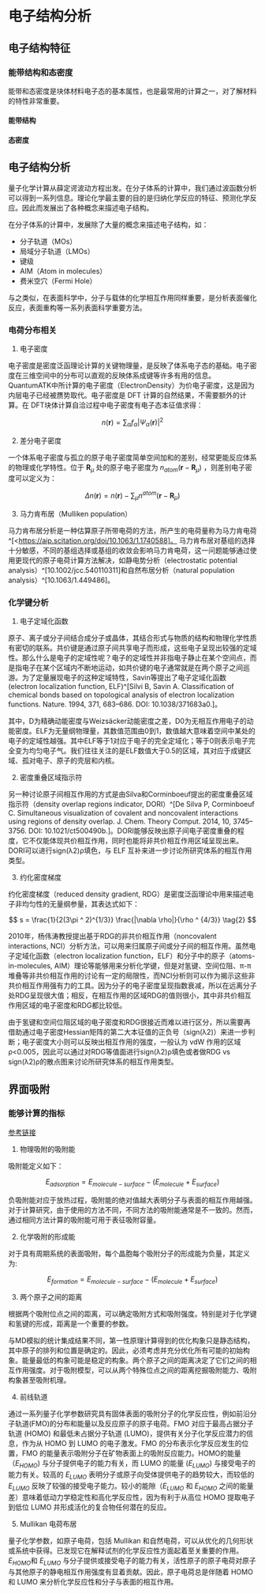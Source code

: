 # 电子结构分析

## 电子结构特征

### 能带结构和态密度

能带和态密度是块体材料电子态的基本属性，也是最常用的计算之一，对了解材料的特性非常重要。

#### 能带结构

#### 态密度

## 电子结构分析

量子化学计算从薛定谔波动方程出发。在分子体系的计算中，我们通过波函数分析可以得到一系列信息。理论化学最主要的目的是归纳化学反应的特征、预测化学反应。因此而发展出了各种概念来描述电子结构。

在分子体系的计算中，发展除了大量的概念来描述电子结构，如：

- 分子轨道（MOs）
- 局域分子轨道（LMOs）
- 键级
- AIM（Atom in molecules）
- 费米空穴（Fermi Hole）

与之类似，在表面科学中，分子与载体的化学相互作用同样重要，是分析表面催化反应，表面重构等一系列表面科学重要方法。

### 电荷分布相关

1. 电子密度

电子密度是密度泛函理论计算的关键物理量，是反映了体系电子态的基础。电子密度在三维空间中的分布可以直观的反映体系成键等许多有用的信息。 QuantumATK中所计算的电子密度（ElectronDensity）为价电子密度，这是因为内层电子已经被赝势取代。电子密度是 DFT 计算的自然结果，不需要额外的计算。在 DFT块体计算自洽过程中电子密度有电子态本征值求得：

$$
n(\bm{r}) = \sum_\alpha f_\alpha |\Psi_\alpha(\bm{r})|^2 \tag{1}
$$

2. 差分电子密度

一个体系电子密度与孤立的原子电子密度简单空间加和的差别，经常更能反应体系的物理或化学特性。位于 $\bm{R}_\mu$ 处的原子电子密度为 $n_{atom}(\bm{r}-\bm{R}_\mu)$ ，则差别电子密度可以定义为：

$$
\Delta n(\bm{r}) = n(\bm{r}) - \sum_\mu n^{atom}(\bm{r} - \bm{R}_\mu) \tag{2}
$$

3. 马力肯布居（Mulliken population）

马力肯布居分析是一种估算原子所带电荷的方法，所产生的电荷量称为马力肯电荷^[<https://aip.scitation.org/doi/10.1063/1.1740588]。
马力肯布居对基组的选择十分敏感，不同的基组选择或基组的收敛会影响马力肯电荷，这一问题能够通过使用更现代的原子电荷计算方法解决，如静电势分析（electrostatic potential analysis）^[10.1002/jcc.540110311]和自然布居分析（natural population analysis）^[10.1063/1.449486]。

### 化学键分析

1. 电子定域化函数

原子、离子或分子间结合成分子或晶体，其结合形式与物质的结构和物理化学性质有密切的联系。共价键是通过原子间共享电子而形成，这些电子呈现出较强的定域性。那么什么是电子的定域性呢？电子的定域性并非指电子静止在某个空间点，而是指电子在某个区域内不断地运动，如共价键的电子通常就是在两个原子之间巡游。为了定量展现电子的这种定域特性，Savin等提出了电子定域化函数 (electron localization function, ELF)^[Silvi B, Savin A. Classification of chemical bonds based on topological analysis of electron localization functions. Nature. 1994, 371, 683–686. DOI: 10.1038/371683a0.]。

其中，D为精确动能密度与Weizsäcker动能密度之差，D0为无相互作用电子的动能密度。ELF为无量纲物理量，其数值范围由0到1，数值越大意味着空间中某处的电子的定域性越强。其中ELF等于1对应于电子的完全定域化；等于0则表示电子完全变为均匀电子气。我们往往关注的是ELF数值大于0.5的区域，其对应于成键区域、孤对电子、原子的壳层和内核。

2. 密度重叠区域指示符

另一种讨论原子间相互作用的方式是由Silva和Corminboeuf提出的密度重叠区域指示符（density overlap regions indicator, DORI）^[De Silva P, Corminboeuf C. Simultaneous visualization of covalent and noncovalent interactions using regions of density overlap. J. Chem. Theory Comput. 2014, 10, 3745–3756. DOI: 10.1021/ct500490b.]。DORI能够反映出原子间电子密度重叠的程度，它不仅能体现共价相互作用，同时也能将非共价相互作用区域呈现出来。DORI可以进行sign(λ2)ρ填色，与 ELF 互补来进一步讨论所研究体系的相互作用类型。

3. 约化密度梯度

约化密度梯度（reduced density gradient, RDG）是密度泛函理论中用来描述电子非均匀性的无量纲参量，其表达式如下：

$$
s = \frac{1}{2(3\pi ^ 2)^{1/3}} \frac{|\nabla \rho|}{\rho ^ {4/3}} \tag{2}
$$

2010年，杨伟涛教授提出基于RDG的非共价相互作用（noncovalent interactions, NCI）分析方法，可以用来归属原子间或分子间的相互作用。虽然电子定域化函数（electron localization function，ELF）和分子中的原子（atoms-in-molecules, AIM）理论等能够用来分析化学键，但是对氢键、空间位阻、π-π堆叠等非共价相互作用的讨论有一定的局限性，而NCI分析则可以作为揭示这些非共价相互作用强有力的工具。因为分子的电子密度呈现指数衰减，所以在远离分子处RDG呈现很大值；相反，在相互作用的区域RDG的值则很小，其中非共价相互作用区域的电子密度和RDG都比较低。

由于氢键和空间位阻区域的电子密度和RDG很接近而难以进行区分，所以需要再借助通过电子密度Hessian矩阵的第二大本征值的正负号（sign(λ2)）来进一步判断；电子密度大小则可以反映出相互作用的强度，一般认为 vdW 作用的区域ρ<0.005，因此可以通过对RDG等值面进行sign(λ2)ρ填色或者做RDG vs sign(λ2)ρ的散点图来讨论所研究体系的相互作用类型。

## 界面吸附

### 能够计算的指标

[参考链接](https://www.sciencedirect.com/science/article/pii/S0001868618300149)

1. 物理吸附的吸附能

吸附能定义如下：

$$
E_{adsorption} = E_{molecule-surface} - (E_{molecule} + E_{surface})
$$

负吸附能对应于放热过程，吸附能的绝对值越大表明分子与表面的相互作用越强。对于计算研究，由于使用的方法不同，不同方法的吸附能通常是不一致的。然而，通过相同方法计算的吸附能可用于表征吸附容量。

2. 化学吸附的形成能

对于具有周期系统的表面吸附，每个晶胞每个吸附分子的形成能为负量，其定义为:

$$
E_{formation} = E_{molecule-surface} - (E_{molecule} + E_{surface})
$$

3. 两个原子之间的距离

根据两个吸附位点之间的距离，可以确定吸附方式和吸附强度。特别是对于化学键和氢键的形成，距离是一个重要的参数。

与MD模拟的统计集成结果不同，第一性原理计算得到的优化构象只是静态结构，其中原子的排列和位置是确定的。因此，必须考虑并充分优化所有可能的初始构象。能量最低的构象可能是稳定的构象。两个原子之间的距离决定了它们之间的相互作用强度。对于吸附模型，可以从两个特殊位点之间的距离挖掘吸附能力、吸附构象甚至吸附机理。

4. 前线轨道

通过一系列量子化学参数研究具有固体表面的吸附分子的化学反应性，例如前沿分子轨道(FMO)的分布和能量以及反应原子的原子电荷。FMO 对应于最高占据分子轨道 (HOMO) 和最低未占据分子轨道 (LUMO)，提供有关分子化学反应潜力的信息，作为从 HOMO 到 LUMO 的电子激发。FMO 的分布表示化学反应发生的位置，FMO 的能量表示吸附分子在矿物表面上的吸附反应能力。HOMO的能量（$E_{HOMO}$) 与分子提供电子的能力有关，而 LUMO 的能量 ($E_{LUMO}$) 与接受电子的能力有关。较高的 $E_{LUMO}$ 表明分子或原子向受体提供电子的趋势较大，而较低的 $E_{LUMO}$ 反映了较强的接受电子能力。较小的能隙（$E_{LUMO}$ 和 $E_{HOMO}$ 之间的能量差）意味着低动力学稳定性和高化学反应性，因为有利于从高位 HOMO 提取电子到低位 LUMO 并形成活化的复合物任何潜在的反应。

5. Mullikan 电荷布居

量子化学参数，如原子电荷，包括 Mullikan 和自然电荷，可以从优化的几何形状或系统中获得。已发现它在解释试剂的化学反应性方面起着至关重要的作用。$E_{HOMO}$和 $E_{LUMO}$ 与分子提供或接受电子的能力有关，活性原子的原子电荷对原子与其他原子的静电相互作用强度有显着贡献。因此，原子电荷总是伴随着 HOMO 和 LUMO 来分析化学反应性和分子与表面的相互作用。